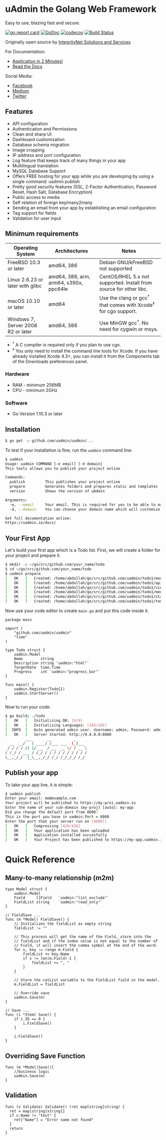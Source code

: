 # uAdmin the Golang Web Framework

Easy to use, blazing fast and secure.

[![go report card](https://goreportcard.com/badge/github.com/uadmin/uadmin "go report card")](https://goreportcard.com/report/github.com/uadmin/uadmin)
[![GoDoc](https://godoc.org/github.com/uadmin/uadmin?status.svg)](https://godoc.org/github.com/uadmin/uadmin)
[![codecov](https://codecov.io/gh/uadmin/uadmin/branch/master/graph/badge.svg)](https://codecov.io/gh/uadmin/uadmin)
[![Build Status](https://travis-ci.org/uadmin/uadmin.svg?branch=master)](https://travis-ci.org/uadmin/uadmin)

Originally open source by [IntegrityNet Solutions and Services](https://www.integritynet.biz/)

For Documentation:

- [Application in 2 Minutes!](https://www.youtube.com/watch?v=1WwOOYOIQBw&t=41s)
- [Read the Docs](https://uadmin.readthedocs.io/en/latest/)

Social Media:

- [Facebook](https://www.facebook.com/uadminio/)
- [Medium](https://medium.com/@twistedhardware)
- [Twitter](https://twitter.com/uAdminio)

## Features

- API configuration
- Authentication and Permissions
- Clean and sharp UI
- Dashboard customization
- Database schema migration
- Image cropping
- IP address and port configuration
- Log feature that keeps track of many things in your app
- Multilingual translation
- MySQL Database Support
- Offers FREE hosting for your app while you are developing by using a single command: uadmin publish
- Pretty good security features (SSL, 2-Factor Authentication, Password Reset, Hash Salt, Database Encryption)
- Public access to media
- Self relation of foreign key/many2many
- Sending an email from your app by establishing an email configuration
- Tag support for fields
- Validation for user input

## Minimum requirements

| Operating System                   |                Architectures              |                                Notes                                                |
|------------------------------------|-------------------------------------------|-------------------------------------------------------------------------------------|
| FreeBSD 10.3 or later              |  amd64, 386                               | Debian GNU/kFreeBSD not supported                                                   |
| Linux 2.6.23 or later with glibc   |  amd64, 386, arm, arm64, s390x, ppc64le   | CentOS/RHEL 5.x not supported. Install from source for other libc.                  |
| macOS 10.10 or later               |  amd64                                    | Use the clang or gcc<sup>†</sup> that comes with Xcode<sup>‡</sup> for cgo support. |
| Windows 7, Server 2008 R2 or later |  amd64, 386                               | Use MinGW gcc<sup>†</sup>. No need for cygwin or msys.                              |

- <sup>†</sup> A C compiler is required only if you plan to use cgo.
- <sup>‡</sup> You only need to install the command line tools for Xcode. If you have already installed Xcode 4.3+, you can install it from the Components tab of the Downloads preferences panel.

### Hardware

- RAM - minimum 256MB
- CPU - minimum 2GHz

### Software

- Go Version 1.10.3 or later

## Installation

```bash
$ go get -u github.com/uadmin/uadmin/...
```

To test if your installation is fine, run the `uadmin` command line:

```bash
$ uadmin
Usage: uadmin COMMAND [-e email] [-d domain]
This tools allows you to publish your project online

Commands:
  publish         This publishes your project online
  prepare         Generates folders and prepares static and templates
  version         Shows the version of uAdmin

Arguments:
  -e, --email     Your email. This is required for you to be able to maintain your project.
  -d, --domain    You can choose your domain name which will customize your URL

Get full documentation online:
https://uadmin.io/docs/
```

## Your First App

Let's build your first app which is a Todo list. First, we will create a folder for your project and prepare it.

```bash
$ mkdir -p ~/go/src/github.com/your_name/todo
$ cd ~/go/src/github.com/your_name/todo
$ uadmin prepare
[   OK   ]   Created: /home/abdullah/go/src/github.com/uadmin/todo1/models
[   OK   ]   Created: /home/abdullah/go/src/github.com/uadmin/todo1/api
[   OK   ]   Created: /home/abdullah/go/src/github.com/uadmin/todo1/views
[   OK   ]   Created: /home/abdullah/go/src/github.com/uadmin/todo1/media
[   OK   ]   Created: /home/abdullah/go/src/github.com/uadmin/todo1/static
[   OK   ]   Created: /home/abdullah/go/src/github.com/uadmin/todo1/templates
```

Now use your code editor to create `main.go` and put this code inside it.

```golang
package main

import (
	"github.com/uadmin/uadmin"
	"time"
)

type Todo struct {
	uadmin.Model
	Name        string
	Description string `uadmin:"html"`
	TargetDate  time.Time
	Progress    int `uadmin:"progress_bar"`
}

func main() {
	uadmin.Register(Todo{})
	uadmin.StartServer()
}
```

Now to run your code:

```bash
$ go build; ./todo
[   OK   ]   Initializing DB: [9/9]
[   OK   ]   Initializing Languages: [185/185]
[  INFO  ]   Auto generated admin user. Username: admin, Password: admin.
[   OK   ]   Server Started: http://0.0.0.0:8080
         ___       __          _
  __  __/   | ____/ /___ ___  (_)___
 / / / / /| |/ __  / __  __ \/ / __ \
/ /_/ / ___ / /_/ / / / / / / / / / /
\__,_/_/  |_\__,_/_/ /_/ /_/_/_/ /_/
```

## Publish your app

To take your app live, it is simple:

```bash
$ uadmin publish
Enter your email: me@example.com
Your project will be published to https://my-proj.uadmin.io
Enter the name of your sub-domain (my-proj) [auto]: my-app
Did you change the default port from 8080?
This is the port you have in uadmin.Port = 8080
Enter the port that your server run on [8080]:
[   OK   ]   Compressing [420/420]
[   OK   ]   Your application has been uploaded
[   OK   ]   Application installed succesfully
[   OK   ]   Your Project has been published to https://my-app.uadmin.io/
```

# Quick Reference

## Many-to-many relationship (m2m)

```golang
type Model struct {
    uadmin.Model
    Field     []Field   `uadmin:"list_exclude"`
    FieldList string    `uadmin:"read_only"`
}

// FieldSave ...
func (m *Model) FieldSave() {
    // Initializes the fieldList as empty string
    fieldList := ""

    // This process will get the name of the Field, store into the
    // fieldList and if the index value is not equal to the number of
    // Field, it will insert the comma symbol at the end of the word.
    for x, key := range m.Field {
        fieldList += key.Name
        if x != len(m.Field)-1 {
            fieldList += ", "
        }
    }

    // Store the catList variable to the FieldList field in the model.
    m.FieldList = fieldList

    // Override save
    uadmin.Save(m)
}

// Save ...
func (i *Item) Save() {
    if i.ID == 0 {
        i.FieldSave()
    }

    i.FieldSave()
}
```

## Overriding Save Function

```golang
func (m *Model)Save(){
	//business logic
	uadmin.Save(m)
}
```

## Validation

```golang
func (v Validate) Validate() (ret map[string]string) {
  ret = map[string]string{}
  if v.Name != "test" {
    ret["Name"] = "Error name not found"
  }
  return
}
```
